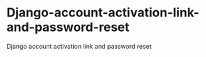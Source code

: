 # Django-account-activation-link-and-password-reset
Django account activation link and password reset
